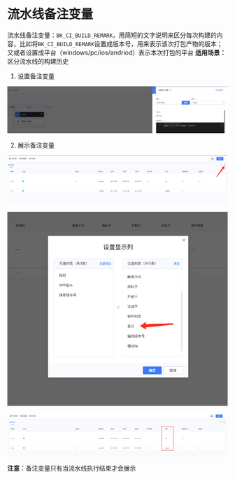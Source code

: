 # 流水线备注变量

流水线备注变量：`BK_CI_BUILD_REMARK`，用简短的文字说明来区分每次构建的内容，比如将`BK_CI_BUILD_REMARK`设置成版本号，用来表示该次打包产物的版本；又或者设置成平台（windows/pc/ios/andriod）表示本次打包的平台
**适用场景：** 区分流水线的构建历史

1. 设置备注变量

![设置备注变量](../../../.gitbook/assets/image-variables-set-remark.png)

2. 展示备注变量

![设置显示列](../../../.gitbook/assets/image-variables-config-column.png)

![选择备注](../../../.gitbook/assets/image-variables-select-remark.png)

![展示备注变量](../../../.gitbook/assets/image-variables-remark-view.png)

**注意**：备注变量只有当流水线执行结束才会展示
